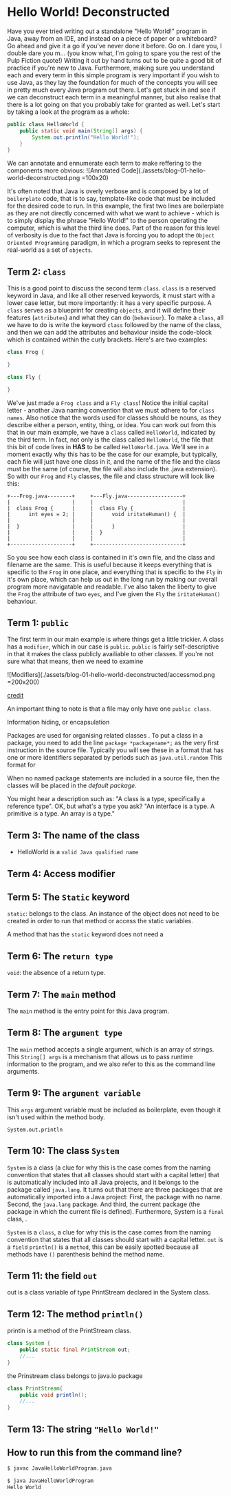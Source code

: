 # Hello World! Deconstructed

Have you ever tried writing out a standalone "Hello World!" program in Java, away from an IDE, and instead on a piece of paper or a whiteboard? Go ahead and give it a go if you've never done it before. Go on. I dare you, I double dare you m... (you know what, I'm going to spare you the rest of the Pulp Fiction quote!) Writing it out by hand turns out to be quite a good bit of practice if you're new to Java. Furthermore, making sure you understand each and every term in this simple program is very important if you wish to use Java, as they lay the foundation for much of the concepts you will see in pretty much every Java program out there. Let's get stuck in and see if we can deconstruct each term in a meaningful manner, but also realise that there is a lot going on that you probably take for granted as well. Let's start by taking a look at the program as a whole:

```java
public class HelloWorld {
    public static void main(String[] args) {
        System.out.println("Hello World!");
    }
}
```

We can annotate and ennumerate each term to make reffering to the components more obvious:
![Annotated Code](./assets/blog-01-hello-world-deconstructed.png =100x20)


It's often noted that Java is overly verbose and is composed by a lot of `boilerplate` code, that is to say, template-like code that must be included for the desired code to run. In this example, the first two lines are boilerplate as they are not directly concerned with what we want to achieve - which is to simply display the phrase "Hello World!" to the person operating the computer, which is what the third line does. Part of the reason for this level of verbosity is due to the fact that Java is forcing you to adopt the `Object Oriented Programming` paradigm, in which a program seeks to represent the real-world as a set of `objects`.

## Term 2: `class`

This is a good point to discuss the second term `class`. `class` is a reserved keyword in Java, and like all other reserved keywords, it must start with a lower case letter, but more importantly: it has a very specific purpose. A `class` serves as a blueprint for creating `objects`, and it will define their features (`attributes`) and what they can do (`behaviour`). To make a `class`, all we have to do is write the keyword `class` followed by the name of the class, and then we can add the attributes and behaviour inside the code-block which is contained within the curly brackets. Here's are two examples:

```java
class Frog {

}
```

```java
class Fly {

}
```
We've just made a `Frog class` and a `Fly class`! Notice the initial capital letter - another Java naming convention that we must adhere to for `class names`. Also notice that the words used for classes should be nouns, as they describe either a person, entity, thing, or idea. You can work out from this that in our main example, we have a `class` called `HelloWorld`, indicated by the third term. In fact, not only is the class called `HelloWorld`, the file that this bit of code lives in **HAS** to be called `HelloWorld.java`. We'll see in a moment exactly why this has to be the case for our example, but typically, each file will just have one class in it, and the name of the file and the class must be the same (of course, the file will also include the .java extension). So with our `Frog` and `Fly` classes, the file and class structure will look like this:
```
+---Frog.java--------+     +---Fly.java------------------+
|                    |     |                             |
|  class Frog {      |     |  class Fly {                |
|      int eyes = 2; |     |      void iritateHuman() {  |
|                    |     |                             |
|  }                 |     |      }                      |
|                    |     |  }                          |
|                    |     |                             |
+--------------------+     +-----------------------------+
```
So you see how each class is contained in it's own file, and the class and filename are the same. This is useful because it keeps everything that is specific to the `Frog` in one place, and everything that is specific to the `Fly` in it's own place, which can help us out in the long run by making our overall program more navigatable and readable. I've also taken the liberty to give the `Frog` the attribute of two `eyes`, and I've given the `Fly` the `iritateHuman()` behaviour.

## Term 1: `public`

The first term in our main example is where things get a little trickier. A class has a `modifier`, which in our case is `public`. `public` is fairly self-descriptive in that it makes the class publicly availiable to other classes. If you're not sure what that means, then we need to examine

![Modifiers](./assets/blog-01-hello-world-deconstructed/accessmod.png =200x200)

[credit](https://stackoverflow.com/a/215505)

An important thing to note is that a file may only have one `public class`.

Information hiding, or encapsulation

Packages are used for organising related classes .
To put a class in a package, you need to add the line
`package *packagename*;`
as the very first instruction in the source file. Typically you will see these in a format that has one or more identifiers separated by periods such as `java.util.random` This format for

When no named package statements are included in a source file, then the classes will be placed in the *default package*.

You might hear a description such as: "A class is a type, specifically a reference type". OK, but what's a type you ask?
"An interface is a type. A primitive is a type. An array is a type."

## Term 3: The name of the class
- HelloWorld is a `valid Java qualified name`

## Term 4: Access modifier

## Term 5: The `Static` keyword

`static`: belongs to the class. An instance of the object does not need to be created in order to run that method or access the static variables.

A method that has the `static` keyword does not need a

## Term 6: The `return type`
`void`: the absence of a return type.

## Term 7: The `main` method
The `main` method is the entry point for this Java program.

## Term 8: The `argument type`
The `main` method accepts a single argument, which is an array of strings. This `String[] args` is a mechanism that allows us to pass runtime information to the program, and we also refer to this as the command line arguments.

## Term 9: The `argument variable`
This `args` argument variable must be included as boilerplate, even though it isn't used within the method body.

`System.out.println`

## Term 10: The class `System`

`System` is a class (a clue for why this is the case comes from the naming convention that states that all classes should start with a capital letter) that is automatically included into all Java projects, and it belongs to the package called `java.lang`. It turns out that there are three packages that are automatically imported into a Java project: First, the package with no name. Second, the `java.lang` package. And third, the current package (the package in which the current file is defined). Furthermore, System is a `final` class, .

`System` is a `class`, a clue for why this is the case comes from the naming convention that states that all classes should start with a capital letter.
`out` is a `field`
`println()` is a `method`, this can be easily spotted because all methods have `()` parenthesis behind the method name.

## Term 11: the field `out`
out is a class variable of type PrintStream declared in the System class.

## Term 12: The method `println()`
println is a method of the PrintStream class.
```java
class System {
    public static final PrintStream out;
    //...
}
```
the Prinstream class belongs to java.io package
```java
class PrintStream{
    public void println();
    //...
}
```
## Term 13: The string `"Hello World!"`



## How to run this from the command line?

```bash
$ javac JavaHelloWorldProgram.java

$ java JavaHelloWorldProgram
Hello World
```
